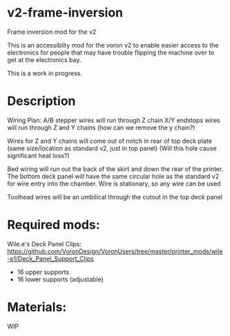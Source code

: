 # v2-frame-inversion
Frame inversion mod for the v2

This is an accessiblity mod for the voron v2 to enable easier access to the electronics for people that may have trouble flipping the machine over to get at the electronics bay.

This is a work in progress.

# Description

Wiring Plan:
A/B stepper wires will run through Z chain
X/Y endstops wires will run through Z and Y chains (how can we remove the y chain?)

Wires for Z and Y chains will come out of notch in rear of top deck plate (same size/location as standard v2, just in top panel) (Will this hole cause significant heat loss?)

Bed wiring will run out the back of the skirt and down the rear of the printer. The bottom deck panel will have the same circular hole as the standard v2 for wire entry into the chamber. Wire is stationary, so any wire can be used

Toolhead wires will be an umbilical through the cutout in the top deck panel

# Required mods:

Wile.e's Deck Panel Clips:
https://github.com/VoronDesign/VoronUsers/tree/master/printer_mods/wile-e1/Deck_Panel_Support_Clips
* 16 upper supports
* 16 lower supports (adjustable)



# Materials:

WIP

